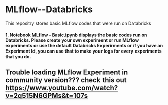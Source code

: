 # MLflow--Databricks
This repositry stores basic MLflow codes that were run on Databricks

#### 1. Notebook MLflow - Basic.ipynb displays the basic codes run on Databricks. Please create your own experiment or run MLflow experiments or use the default Databricks Experirments or if you have an Experiment Id, you can use that to make your logs for every experiments that you do.
## Trouble loading MLflow Experiment in community version??? check this out https://www.youtube.com/watch?v=2q515N6GPMs&t=107s

